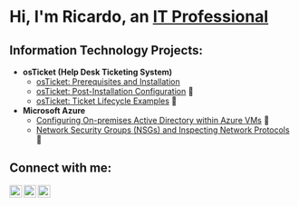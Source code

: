 <h1>Hi, I'm Ricardo, an <a href="https://linkedin.com/in/ricardo-moreno-067494237">IT Professional</a></h1>

<h2> Information Technology Projects:</h2>

- <b>osTicket (Help Desk Ticketing System)</b> 
  - [osTicket: Prerequisites and Installation](https://github.com/Richmoreno/osticket-prereq)
  - [osTicket: Post-Installation Configuration](https://github.com/Richmoreno/post-install-config) 🚧
  - [osTicket: Ticket Lifecycle Examples](https://github.com/Richmoreno/ticket-lifecycle) 🚧
- <b>Microsoft Azure</b>
  - [Configuring On-premises Active Directory within Azure VMs](https://github.com/Richmoreno/configure-ad) 🚧
  - [Network Security Groups (NSGs) and Inspecting Network Protocols](https://github.com/joshmadakorcc/azure-network-protocols) 🚧

<h2>Connect with me:</h2>

[<img align="left" alt="Josh | Twitter" width="22px" src="https://cdn.jsdelivr.net/npm/simple-icons@v3/icons/twitter.svg" />][twitter]
[<img align="left" alt="Josh | LinkedIn" width="22px" src="https://cdn.jsdelivr.net/npm/simple-icons@v3/icons/linkedin.svg" />][linkedin]
[<img align="left" alt="Josh | Instagram" width="22px" src="https://cdn.jsdelivr.net/npm/simple-icons@v3/icons/instagram.svg" />][instagram]

[twitter]: https://twitter.com/
[instagram]: https://www.instagram.com/rich_moreno2
[linkedin]: https://linkedin.com/in/ricardo-moreno-067494237
